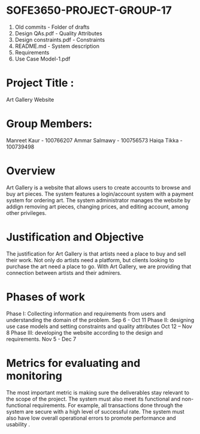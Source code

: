 # SOFE3650-PROJECT-GROUP-17

1. Old commits - Folder of drafts
2. Design QAs.pdf - Quality Attributes
3. Design constraints.pdf - Constraints
4. README.md - System description
5. Requirements 
6. Use Case Model-1.pdf

# Project Title :
Art Gallery Website 

# Group Members:
Manreet Kaur - 100766207 
Ammar Salmawy - 100756573
Haiqa Tikka - 100739498

# Overview
Art Gallery is a website that allows users to create accounts to browse and buy art pieces.
The system features a login/account system with a payment system for ordering art.
The system administrator manages the website by addign removing art pieces, changing prices, and editing account, among other privileges.

# Justification and Objective
The justification for Art Gallery is that artists need a place to buy and sell their work. Not only do artists need a platform, but clients looking to purchase the art need a place to go.
With Art Gallery, we are providing that connection between artists and their admirers.

# Phases of work
Phase I: Collecting information and requirements from users and understanding the domain of the problem. Sep 6 - Oct 11 
Phase II: designing use case models and setting constraints and quality attributes Oct 12 – Nov 8
Phase III: developing the website according to the design and requirements. Nov 5 - Dec 7

# Metrics for evaluating and monitoring
The most important metric is making sure the deliverables stay relevant to the scope of the project. 
The system must also meet its functional and non-functional requirements. For example, all transactions done through the system are secure with a high level of successful rate. 
The system must also have low overall operational errors to promote performance and usability .
